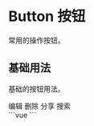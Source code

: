 # Button 按钮
常用的操作按钮。
## 基础用法
基础的按钮用法。
 <div class="flex flex-row">
  <TSXbutton icon="edit" plain color="red">编辑</TSXbutton>
  <TSXbutton icon="delete" plain>删除</TSXbutton>
  <TSXbutton icon="share" plain>分享</TSXbutton>
  <TSXbutton round plain icon="search">搜索</TSXbutton>
 </div>
```vue
<template>
 <div class="flex flex-row">
  <TSXbutton icon="edit" plain color="red">编辑</TSXbutton>
  <TSXbutton icon="delete" plain>删除</TSXbutton>
  <TSXbutton icon="share" plain>分享</TSXbutton>
  <TSXbutton round plain icon="search">搜索</TSXbutton>
 </div>
</template>
```
